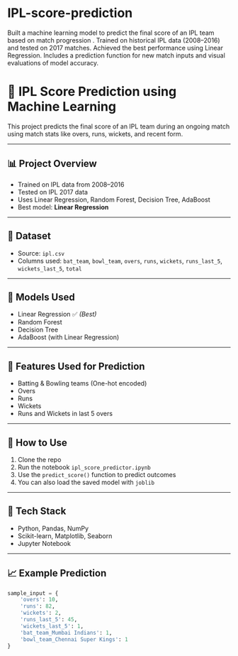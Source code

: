 # IPL-score-prediction
Built a machine learning model to predict the final score of an IPL team based on match progression . Trained on historical IPL data (2008–2016) and tested on 2017 matches. Achieved the best performance using Linear Regression. Includes a prediction function for new match inputs and visual evaluations of model accuracy.

# 🏏 IPL Score Prediction using Machine Learning

This project predicts the final score of an IPL team during an ongoing match using match stats like overs, runs, wickets, and recent form.

---

## 📊 Project Overview

- Trained on IPL data from 2008–2016
- Tested on IPL 2017 data
- Uses Linear Regression, Random Forest, Decision Tree, AdaBoost
- Best model: **Linear Regression**

---

## 📂 Dataset

- Source: `ipl.csv`
- Columns used: `bat_team`, `bowl_team`, `overs`, `runs`, `wickets`, `runs_last_5`, `wickets_last_5`, `total`

---

## 🧠 Models Used

- Linear Regression ✅ *(Best)*
- Random Forest
- Decision Tree
- AdaBoost (with Linear Regression)

---

## 🧪 Features Used for Prediction

- Batting & Bowling teams (One-hot encoded)
- Overs
- Runs
- Wickets
- Runs and Wickets in last 5 overs

---

## 🚀 How to Use

1. Clone the repo  
2. Run the notebook `ipl_score_predictor.ipynb`  
3. Use the `predict_score()` function to predict outcomes  
4. You can also load the saved model with `joblib`

---

## 🔧 Tech Stack

- Python, Pandas, NumPy
- Scikit-learn, Matplotlib, Seaborn
- Jupyter Notebook

---

## 📈 Example Prediction

```python
sample_input = {
    'overs': 10,
    'runs': 82,
    'wickets': 2,
    'runs_last_5': 45,
    'wickets_last_5': 1,
    'bat_team_Mumbai Indians': 1,
    'bowl_team_Chennai Super Kings': 1
}
